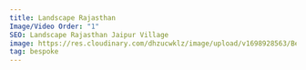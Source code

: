 ```yaml
---
title: Landscape Rajasthan
Image/Video Order: "1"
SEO: Landscape Rajasthan Jaipur Village
image: https://res.cloudinary.com/dhzucwklz/image/upload/v1698928563/Bespoke/_DSF7517-2highreslowres_y7sh9m.jpg
tag: bespoke
---
```


